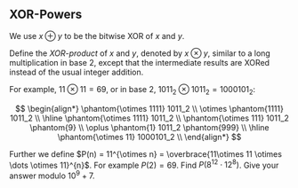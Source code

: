## XOR-Powers

We use $x \oplus y$ to be the bitwise XOR of $x$ and $y$.

Define the *XOR-product* of $x$ and $y$, denoted by $x\otimes y$, similar to a long multiplication in base $2$, except that the intermediate results are XORed instead of the usual integer addition.

For example, $11 \otimes 11 = 69$, or in base $2$, $1011_2 \otimes 1011_2 = 1000101_2$:

$$
\begin{align*}
\phantom{\otimes 1111} 1011_2 \\
\otimes \phantom{1111} 1011_2 \\
\hline
\phantom{\otimes 1111} 1011_2 \\
\phantom{\otimes 111} 1011_2 \phantom{9} \\
\oplus \phantom{1} 1011_2  \phantom{999} \\
\hline
\phantom{\otimes 11} 1000101_2 \\
\end{align*}
 $$
 
Further we define $P(n) = 11^{\otimes n} = \overbrace{11\otimes 11 \otimes \dots \otimes 11}^{n}$. For example $P(2) = 69$.
Find $P(8^{12} \cdot 12^8)$. Give your answer modulo $10^9+7$.

